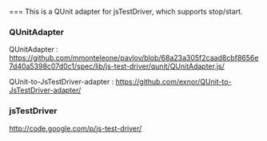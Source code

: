 ===
This is a QUnit adapter for jsTestDriver, which supports stop/start.

### QUnitAdapter
QUnitAdapter : <https://github.com/mmonteleone/pavlov/blob/68a23a305f2caad8cbf8656e7d40a5398c07d0c1/spec/lib/js-test-driver/qunit/QUnitAdapter.js/>

QUnit-to-JsTestDriver-adapter : <https://github.com/exnor/QUnit-to-JsTestDriver-adapter/>

### jsTestDriver
<http://code.google.com/p/js-test-driver/>

